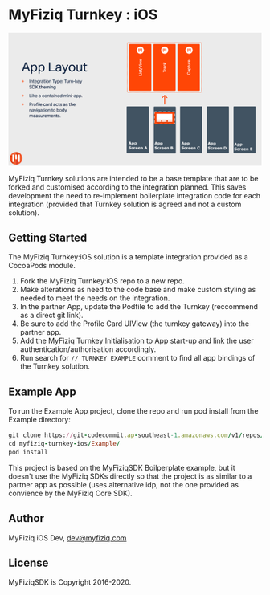 # MyFiziq Turnkey : iOS

![MyFiziq Turnkey Solution](turn-key.png)

MyFiziq Turnkey solutions are intended to be a base template that are to be forked and customised according to the integration planned. This saves development the need to re-implement boilerplate integration code for each integration (provided that Turnkey solution is agreed and not a custom solution).

## Getting Started

The MyFiziq Turnkey:iOS solution is a template integration provided as a CocoaPods module.

1. Fork the MyFiziq Turnkey:iOS repo to a new repo.
2. Make alterations as need to the code base and make custom styling as needed to meet the needs on the integration.
3. In the partner App, update the Podfile to add the Turnkey (reccommend as a direct git link).
4. Be sure to add the Profile Card UIView (the turnkey gateway) into the partner app.
5. Add the MyFiziq Turnkey Initialisation to App start-up and link the user authentication/authorisation accordingly.
6. Run search for `// TURNKEY EXAMPLE` comment to find all app bindings of the Turnkey solution.

## Example App

To run the Example App project, clone the repo and run pod install from the Example directory:

```ruby
git clone https://git-codecommit.ap-southeast-1.amazonaws.com/v1/repos/myfiziq-turnkey-ios --recusive
cd myfiziq-turnkey-ios/Example/
pod install
```

This project is based on the MyFiziqSDK Boilperplate example, but it doesn't use the MyFiziq SDKs directly so that the project is as similar to a partner app as possible (uses alternative idp, not the one provided as convience by the MyFiziq Core SDK).

## Author

MyFiziq iOS Dev, dev@myfiziq.com

## License

MyFiziqSDK is Copyright 2016-2020.

